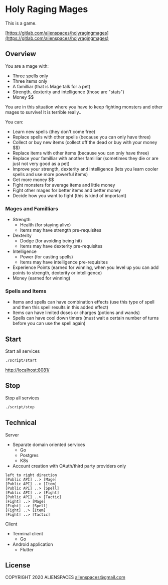 # Holy Raging Mages

This is a game.

[https://gitlab.com/alienspaces/holyragingmages](https://gitlab.com/alienspaces/holyragingmages)

## Overview

You are a mage with:

* Three spells only
* Three items only
* A familliar (that is Mage talk for a pet)
* Strength, dexterity and intelligence (those are "stats")
* Money $$

You are in this situation where you have to keep fighting monsters and other mages to survive! It is terrible really..

You can:

* Learn new spells (they don't come free)
* Replace spells with other spells (because you can only have three)
* Collect or buy new items (collect off the dead or buy with your money $$)
* Replace items with other items (because you can only have three)
* Replace your familliar with another familliar (sometimes they die or are just not very good as a pet)
* Improve your strength, dexterity and intelligence (lets you learn cooler spells and use more powerful items)
* Get more money $$
* Fight monsters for average items and little money
* Fight other mages for better items and better money
* Decide how you want to fight (this is kind of important)

### Mages and Familliars

* Strength
  * Health (for staying alive)
  * Items may have strength pre-requisites
* Dexterity
  * Dodge (for avoiding being hit)
  * Items may have dexterity pre-requisites
* Intelligence
  * Power (for casting spells)
  * Items may have intelligence pre-requisites
* Experience Points (earned for winning, when you level up you can add points to strength, dexterity or intelligence)
* Money (earned for winning)

### Spells and Items

* Items and spells can have combination effects (use this type of spell and then this spell results in this added effect)
* Items can have limited doses or charges (potions and wands)
* Spells can have cool down timers (must wait a certain number of turns before you can use the spell again)

## Start

Start all services

```bash
./script/start
```

[http://localhost:8081/](http://localhost:8081/)

## Stop

Stop all services

```bash
./script/stop
```

## Technical

Server

* Separate domain oriented services
  * Go
  * Postgres
  * K8s
* Account creation with OAuth/third party providers only

```plantuml
left to right direction
[Public API] ..> [Mage]
[Public API] ..> [Item]
[Public API] ..> [Spell]
[Public API] ..> [Fight]
[Public API] ..> [Tactic]
[Fight] ..> [Mage]
[Fight] ..> [Spell]
[Fight] ..> [Item]
[Fight] ..> [Tactic]
```

Client

* Terminal client
  * Go
* Android application
  * Flutter

## License

COPYRIGHT 2020 ALIENSPACES alienspaces@gmail.com
